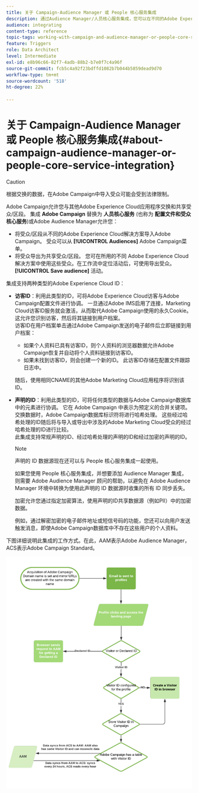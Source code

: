 ```yaml
---
title: 关于 Campaign-Audience Manager 或 People 核心服务集成
description: 通过Audience Manager/人员核心服务集成，您可以在不同的Adobe Experience Cloud解决方案中共享受众或区段。
audience: integrating
content-type: reference
topic-tags: working-with-campaign-and-audience-manager-or-people-core-service
feature: Triggers
role: Data Architect
level: Intermediate
exl-id: e8b96c66-82f7-4adb-88b2-b7e0f7c4a96f
source-git-commit: fcb5c4a92f23bdffd1082b7b044b5859dead9d70
workflow-type: tm+mt
source-wordcount: '518'
ht-degree: 22%

---
```


# 关于 Campaign-Audience Manager 或 People 核心服务集成{#about-campaign-audience-manager-or-people-core-service-integration}

>[!CAUTION]
>
>根据交换的数据，在Adobe Campaign中导入受众可能会受到法律限制。

Adobe Campaign允许您与其他Adobe Experience Cloud应用程序交换和共享受众/区段。 集成 **Adobe Campaign** 替换为 **人员核心服务** (也称为 **配置文件和受众核心服务**)或Adobe Audience Manager允许您：

* 将受众/区段从不同的Adobe Experience Cloud解决方案导入Adobe Campaign。 受众可以从 **[!UICONTROL Audiences]** Adobe Campaign菜单。
* 将受众导出为共享受众/区段。 您可在所用的不同 Adobe Experience Cloud 解决方案中使用这些受众。在工作流中定位活动后，可使用导出受众。 **[!UICONTROL Save audience]** 活动。

集成支持两种类型的Adobe Experience Cloud ID：

* **访客ID**：利用此类型的ID，可将Adobe Experience Cloud访客与Adobe Campaign配置文件进行协调。 一旦通过Adobe IMS启用了连接，Marketing Cloud访客ID服务就会激活，从而取代Adobe Campaign使用的永久Cookie。 这允许您识别访客，然后将其链接到用户档案。
   <br>访客ID在用户档案单击通过Adobe Campaign发送的电子邮件后立即链接到用户档案：
   * 如果个人资料已具有访客ID，则个人资料的浏览器数据允许Adobe Campaign恢复并自动将个人资料链接到访客ID。
   * 如果未找到访客ID，则会创建一个新的ID。 此访客ID存储在配置文件跟踪日志中。

   随后，使用相同CNAME的其他Adobe Marketing Cloud应用程序将识别该ID。

* **声明的ID**：利用此类型的ID，可将任何类型的数据与Adobe Campaign数据库中的元素进行协调。 它在 Adobe Campaign 中表示为预定义的合并关键项。交换数据时，Adobe Campaign数据库标识符将进行哈希处理。 这些经过哈希处理的ID随后将与导入或导出中涉及的Adobe Marketing Cloud受众的经过哈希处理的ID进行比较。
   <br>此集成支持常规声明的ID、经过哈希处理的声明的ID和经过加密的声明的ID。

   >[!NOTE]
   >
   >声明的 ID 数据源现在还可以与 People 核心服务集成一起使用。
   >
   >如果您使用 People 核心服务集成，并想要添加 Audience Manager 集成，则需要 Adobe Audience Manager 顾问的帮助，以避免在 Adobe Audience Manager 环境中转换为使用此声明的 ID 数据源时收集的所有 ID 同步丢失。


   加密允许您通过指定加密算法，使用声明的ID共享数据源（例如PII）中的加密数据。

   例如，通过解密加密的电子邮件地址或短信号码的功能，您还可以向用户发送触发消息，即使Adobe Campaign数据库中不存在这些用户的个人资料。

下图详细说明此集成的工作方式。在此，AAM表示Adobe Audience Manager，ACS表示Adobe Campaign Standard。

![](assets/aam_diagram.png)
